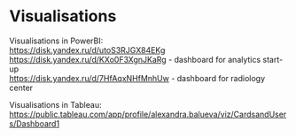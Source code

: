 # Visualisations
Visualisations in PowerBI:       
https://disk.yandex.ru/d/utoS3RJGX84EKg          
https://disk.yandex.ru/d/KXo0F3XgnJKaRg -  dashboard for analytics start-up       
https://disk.yandex.ru/d/7HfAqxNHfMnhUw - dashboard for radiology center

Visualisations in Tableau:   
https://public.tableau.com/app/profile/alexandra.balueva/viz/CardsandUsers/Dashboard1
